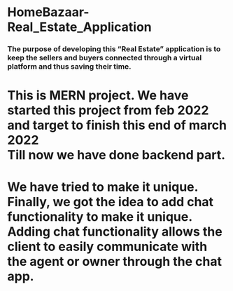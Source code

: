 # HomeBazaar-Real_Estate_Application
<h3>The purpose of developing this “Real Estate” application is to keep the sellers and buyers connected through a virtual platform and thus saving their time.</h3>

<h1>This is MERN project. We have started this project from feb 2022 and target to finish this end of march 2022 <br> Till now we have done backend part.</h1>
<h1>We have tried to make it unique. Finally, we got the idea to add chat functionality to make it unique. Adding chat functionality allows the client to easily communicate with the agent or owner through the chat app. </h1>
